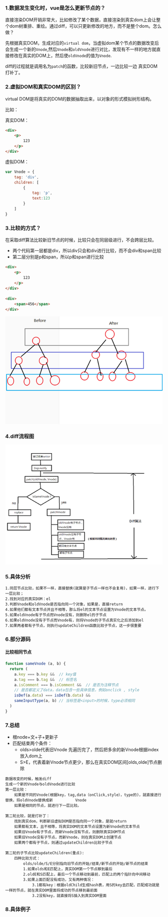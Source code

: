 ### 1.数据发生变化时，vue是怎么更新节点的？

直接渲染DOM开销非常大，比如修改了某个数据，直接渲染到真实dom上会让整个dom树重排、重绘。通过diff，可以只更新修改的地方，而不是整个dom。怎么做？



先根据真实DOM，生成对应的`virtual dom`，当虚拟dom某个节点的数据改变后会生成一个新的`Vnode`,然后`Vnode`和`oldVnode`进行对比，发现有不一样的地方就直接修改在真实的DOM上，然后使`oldVnode`的值为`Vnode`.



diff的过程就是调用名为`patch`的函数，比较新旧节点，一边比较一边 真实DOM 打补丁。



### 2.虚拟DOM和真实DOM的区别？

virtual DOM是将真实的DOM的数据抽取出来，以对象的形式模拟树形结构。

比如：

真实DOM：

```html
<div>
    <p>
        123
    </p>
</div>
```

虚拟DOM：

```javascript
var Vnode = {
	tag: 'div',
    children: [
        {
            tag: 'p',
            text:123
        }
    ]
}
```

### 3.比较的方式？

在采取diff算法比较新旧节点的时候，比较只会在同层级进行，不会跨层比较。

- 两个代码第一层都是div，所以div只会和div进行比较，而不会div和span比较
- 第二层分别是p和span，所以p和span进行比较

```html
<div>
    <p>
        123
    </p>
</div>

<div>
    <span>456</span>
</div>
```

![diff](./imgs/diff1.png)

### 4.diff流程图

![diff流程图](./imgs/diff2.png)

### 5.具体分析

```
1.同层节点比较，如果不一样，直接替换(就算是子节点一样也不会复用)，如果一样，进行下一层比较；
2.找到对应的真实DOM：el
3.判断Vnode和oldVnode是否指向同一个对象，如果是，直接return
4.如果他们都有文本节点并且不相等，那么将el的文本节点设置为Vnode的文本节点。
5.如果oldVnode有子节点而Vnode没有，则删除el的子节点
6.如果oldVnode没有子节点而Vnode有，则将Vnode的子节点真实化之后添加到el
7.如果两者都有子节点，则执行updateChildren函数比较子节点，这一步很重要

```

### 6.部分源码

#### 比较相同节点

```js
function sameVnode (a, b) {
  return (
    a.key === b.key &&  // key值
    a.tag === b.tag &&  // 标签名
    a.isComment === b.isComment &&  // 是否为注释节点
    // 是否都定义了data，data包含一些具体信息，例如onclick , style
    isDef(a.data) === isDef(b.data) &&  
    sameInputType(a, b) // 当标签是<input>的时候，type必须相同
  )
}
```



### 7.总结

- 根node+文+子+更新子
- 匹配结束两个条件：
  - olds>olde代表旧Vnode 先遍历完了，然后把多余的新Vnode根据index放入dom上
  - S>E，代表着新Vnode节点更少，那么在真实DOM区间[olds,olde]节点删除

```
数据改变的时候，触发diff
生成一个新的Vnode与oldVnode进行比较
第一层比较：
	如果是不同的Vnode(根据key，tag,data（onClick,style），type的)，就直接进行替换，将oldVnode替换成新			Vnode
	如果是相同的节点，就进行下一层比较。

第二轮比较，就是打补丁：
	找到真实dom，判断新旧虚拟DOM是否指向同一个对象，是就return
	如果都有文本，且不相等，将真实DOM的文本节点设置为新Vnode的文本节点
	如果旧Vnode有子节点，而新Vnode没有节点，则删除真实DOM节点
	如果旧Vnode没有子节点，而新Vnode，则在真实DOM上创建节点
	如果两个都有子节点，则通过updateChildren比较子节点

第二轮的子节点比较updateChildren(重点):
	四种比较方式：
		olds/olde/S/E分别指向旧节点的开始/结束/新节点的开始/新节点的结束
		1.如果olds和E匹配上，真实DOM第一个节点移到最后
		2.oldE和S匹配上，最后一个节点移动到最前，匹配上的两个指针向中间移动
		3.如果上面匹配没有成功，又有两种情况：
			3.1都有key：根据oldChild生成hash表，用S的key去匹配，匹配成功就是一样的节点，就在真实DOM里面将成功的节点移到最前面
			3.2没有key，就直接将S插入到真实DOM里面
```

### 8.具体例子